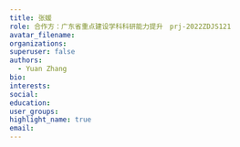 ```yaml
---
title: 张媛
role: 合作方：广东省重点建设学科科研能力提升　prj-2022ZDJS121
avatar_filename: 
organizations:
superuser: false
authors:
  - Yuan Zhang
bio: 
interests: 
social:
education:
user_groups: 
highlight_name: true
email:
---
```

